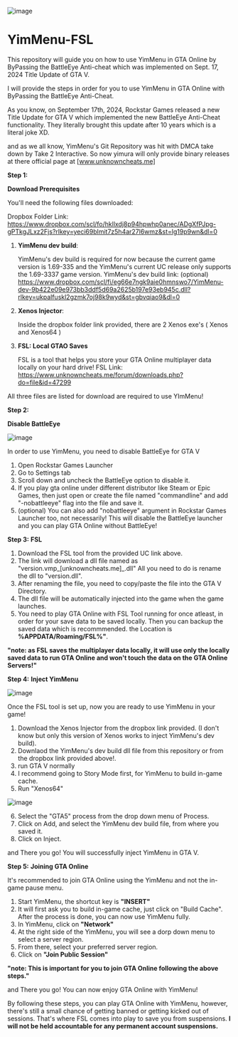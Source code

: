 ![image](https://github.com/user-attachments/assets/39d5187e-abe9-467f-81e9-ba12801654bd)
# YimMenu-FSL
  
This repository will guide you on how to use YimMenu in GTA Online by ByPassing the BattleEye Anti-cheat which was implemented on Sept. 17, 2024 Title Update of GTA V.

I will provide the steps in order for you to use YimMenu in GTA Online with ByPassing the BattleEye Anti-Cheat.



As you know, on September 17th, 2024, Rockstar Games released a new Title Update for GTA V which implemented the new BattleEye Anti-Cheat functionality. 
They literally brought this update after 10 years which is a literal joke XD.

and as we all know, YimMenu's Git Repository was hit with DMCA take down by Take 2 Interactive.
So now yimura will only provide binary releases at there official page at [www.unknowncheats.me]

**Step 1:**

**Download Prerequisites**

You'll need the following files downloaded:

Dropbox Folder Link: 
https://www.dropbox.com/scl/fo/hkllxdj8p94hpwhp0anec/ADgXfPJpg-gPTkgJLxz2Fjs?rlkey=yeci69blmit7z5h4ar27l6wmz&st=lg19p9wn&dl=0


 1. **YimMenu dev build**:
   
    YimMenu's dev build is required for now because the current game version is 1.69-335
    and the YimMenu's current UC release only supports the 1.69-3337 game version.
    YimMenu's dev build link: (optional)
    https://www.dropbox.com/scl/fi/eg66e7ngk9aie0hmnswo7/YimMenu-dev-9b422e09e973bb3ddf5d69a2625b197e93eb945c.dll?rlkey=ukpalfuskl2gzmk7oj98k9wyd&st=gbvqiao9&dl=0

 2. **Xenos Injector**:

    Inside the dropbox folder link provided, there are 2 Xenos exe's ( Xenos and Xenos64 )

 3. **FSL: Local GTAO Saves**

    FSL is a tool that helps you store your GTA Online multiplayer data locally on your hard drive!
    FSL Link: https://www.unknowncheats.me/forum/downloads.php?do=file&id=47299

All three files are listed for download are required to use YImMenu!

**Step 2:**

**Disable BattleEye**

![image](https://github.com/user-attachments/assets/34f21fed-47c0-46d3-8e1e-a2da403baccf)

In order to use YimMenu, you need to disable BattleEye for GTA V
  1. Open Rockstar Games Launcher
  2. Go to Settings tab
  3. Scroll down and uncheck the BattleEye option to disable it.
  4. If you play gta online under different distributor like Steam or Epic Games,
     then just open or create the file named "commandline" and add "-nobattleeye" flag into the file and save it.
  5. (optional) You can also add "nobattleeye" argument in Rockstar Games Launcher too, not necessarily!
This will disable the BattleEye launcher and you can play GTA Online without BattleEye!


**Step 3:**
**FSL**
   
 1. Download the FSL tool from the provided UC link above.
 2. The link will download a dll file named as "version.vmp_[unknowncheats.me]_.dll"
   All you need to do is rename the dll to "version.dll".
 3. After renaming the file, you need to copy/paste the file into
    the GTA V Directory.
 4. The dll file will be automatically injected into the game when the game launches.
 5. You need to play GTA Online with FSL Tool running for once atleast,
in order for your save data to be saved locally. Then you can backup the saved data which is recommmended.
the Location is **%APPDATA/Roaming/FSL%"**.

**"note: as FSL saves the multiplayer data locally, it will use only the locally saved data to 
run GTA Online and won't touch the data on the GTA Online Servers!"**


**Step 4:**
**Inject YimMenu**

![image](https://github.com/user-attachments/assets/5c71f239-3fca-491b-8e19-01b10826ef67)

 
 Once the FSL tool is set up, now you are ready to use YimMenu in your game!
 1. Download the Xenos Injector from the dropbox link provided. (I don't know but only this version of Xenos works to inject YimMenu's dev build).
 2. Downlaod the YimMenu's dev build dll file from this repository or from the dropbox link provided above!.
 3. run GTA V normally
 4. I recommend going to Story Mode first, for YimMenu to build in-game cache.
 5. Run "Xenos64"

  
![image](https://github.com/user-attachments/assets/cfb9858d-9453-4b2f-b046-3c0820bec9b1)


 6. Select the "GTA5" process from the drop down menu of Process.
 7. Click on Add, and select the YimMenu dev build file, from where you saved it.
 8. Click on Inject.

and There you go! You will successfully inject YimMenu in GTA V.

**Step 5:**
**Joining GTA Online**

It's recommended to join GTA Online using the YimMenu and not the in-game pause menu.

 1. Start YimMenu, the shortcut key is **"INSERT"**
 2. It will first ask you to build in-game cache, just click on "Build Cache".
  After the process is done, you can now use YimMenu fully.
 3. In YimMenu, click on **"Network"**
 4. At the right side of the YimMenu, you will see a dorp down menu to select a server region.
 5. From there, select your preferred server region.
 6. Click on **"Join Public Session"**

 **"note: This is important for you to join GTA Online following the above steps."**

 and There you go! You can now enjoy GTA Online with YimMenu!

By following these steps, you can play GTA Online with YimMenu, however, there's still a small chance of getting banned or
getting kicked out of sessions. That's where FSL comes into play to save you from suspensions.
**I will not be held accountable for any permanent account suspensions.**

